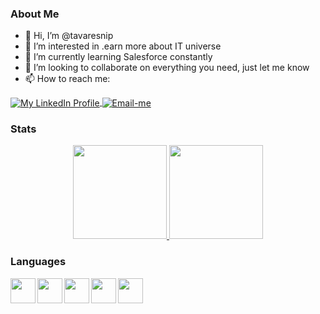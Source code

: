 ### About Me
- 👋 Hi, I’m @tavaresnip
- 👀 I’m interested in .earn more about IT universe
- 🌱 I’m currently learning Salesforce constantly
- 💞️ I’m looking to collaborate on everything you need, just let me know
- 📫 How to reach me:
 <a href="https://www.linkedin.com/in/adam-tavares">
  <img align="center" alt="My LinkedIn Profile" src="https://img.shields.io/badge/LinkedIn-0077B5?style=for-the-badge&logo=linkedin&logoColor=white">
 </a>
 
 <a href="mailto:tavares.nip@gmail.com">
  <img align="center" alt="Email-me" src="https://img.shields.io/badge/Gmail-D14836?style=for-the-badge&logo=gmail&logoColor=white">
 </a>

<p></p>

### Stats

<div align="center">
  <a href="https://github.com/tavaresnip">
    <img height="150em" src="https://github-readme-stats.vercel.app/api?username=tavaresnip&show_icons=true&theme=calm&include_all_commits=true&count_private=true"/>
    <img height="150em" src="https://github-readme-stats.vercel.app/api/top-langs/?username=tavaresnip&layout=compact&langs_count=7&theme=calm"/>
  </a>
</div>


### Languages
  <img align="left" height="40" weight="40" src="https://cdn.jsdelivr.net/gh/devicons/devicon/icons/salesforce/salesforce-original.svg" />
  <img align="left" height="40" weight="40" src="https://cdn.jsdelivr.net/gh/devicons/devicon/icons/javascript/javascript-plain.svg" />
  <img align="left" height="40" weight="40" src="https://cdn.jsdelivr.net/gh/devicons/devicon/icons/css3/css3-plain-wordmark.svg" />
  <img align="left" height="40" weight="40" src="https://cdn.jsdelivr.net/gh/devicons/devicon/icons/html5/html5-plain-wordmark.svg" />
  <img align="left" height="40" weight="40" src="https://cdn.jsdelivr.net/gh/devicons/devicon/icons/java/java-original.svg" />


<!---
tavaresnip/tavaresnip is a ✨ special ✨ repository because its `README.md` (this file) appears on your GitHub profile.
You can click the Preview link to take a look at your changes.
--->
